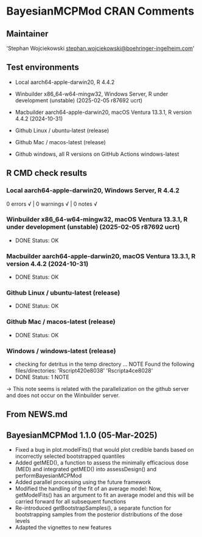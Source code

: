 # BayesianMCPMod CRAN Comments

## Maintainer

'Stephan Wojciekowski <stephan.wojciekowski@boehringer-ingelheim.com>'

## Test environments
- Local aarch64-apple-darwin20, R 4.4.2

- Winbuilder x86_64-w64-mingw32, Windows Server, R under development (unstable) (2025-02-05 r87692 ucrt)
- Macbuilder aarch64-apple-darwin20, macOS Ventura 13.3.1, R version 4.4.2 (2024-10-31)

- Github Linux / ubuntu-latest (release)
- Github Mac / macos-latest (release)
- Github windows, all R versions on GitHub Actions windows-latest

## R CMD check results

### Local aarch64-apple-darwin20, Windows Server, R 4.4.2
0 errors √ | 0 warnings √ | 0 notes √

### Winbuilder x86_64-w64-mingw32, macOS Ventura 13.3.1, R under development (unstable) (2025-02-05 r87692 ucrt)

* DONE
Status: OK

### Macbuilder aarch64-apple-darwin20, macOS Ventura 13.3.1, R version 4.4.2 (2024-10-31)

* DONE
Status: OK

### Github Linux / ubuntu-latest (release)

* DONE
Status: OK

### Github Mac / macos-latest (release)

* DONE
Status: OK

### Windows / windows-latest (release)

* checking for detritus in the temp directory ... NOTE
Found the following files/directories:
  'Rscript420e8038' 'Rscripta4ce8028'
* DONE
Status: 1 NOTE

-> This note seems is related with the parallelization on the github server and does not occur on the Winbuilder server.
   
## From NEWS.md

## BayesianMCPMod 1.1.0 (05-Mar-2025)

- Fixed a bug in plot.modelFits() that would plot credible bands based on incorrectly selected bootstrapped quantiles
- Added getMED(), a function to assess the minimally efficacious dose (MED) and integrated getMED() into assessDesign() and performBayesianMCPMod
- Added parallel processing using the future framework
- Modified the handling of the fit of an average model: Now, getModelFits() has an argument to fit an average model and this will be carried forward for all subsequent functions
- Re-introduced getBootstrapSamples(), a separate function for bootstrapping samples from the posterior distributions of the dose levels
- Adapted the vignettes to new features